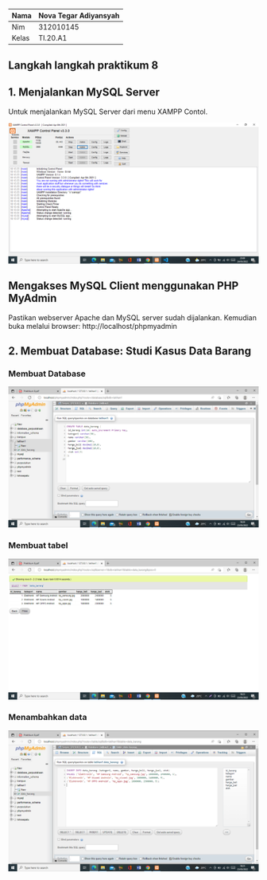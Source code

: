 | Nama  |   Nova Tegar Adiyansyah |
| ------- |-----------------------|
| Nim   | 312010145     |
| Kelas | TI.20.A1  |


## Langkah langkah praktikum 8 

## 1. Menjalankan MySQL Server 

Untuk menjalankan MySQL Server dari menu XAMPP Contol.

![lab8web](img/xampp.png)

## Mengakses MySQL Client menggunakan PHP MyAdmin

Pastikan webserver Apache dan MySQL server sudah dijalankan. Kemudian buka 
melalui browser: http://localhost/phpmyadmin

## 2. Membuat Database: Studi Kasus Data Barang
 ### Membuat Database
 ![lab8web](img/databarang.png)

 ### Membuat tabel 
 ![lab8web](img/menambahkan%20data.png)

 ### Menambahkan data
 ![lab8web](img/menambhkandata1.png)